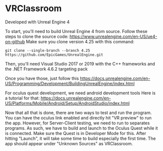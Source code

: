 # VRClassroom

Developed with Unreal Engine 4

To start, you'll need to build Unreal Engine 4 from source.
Follow these steps to clone the source code: https://www.unrealengine.com/en-US/ue4-on-github
Make sure you clone version 4.25 with this command:

```git clone --single-branch --branch 4.25 https://github.com/EpicGames/UnrealEngine.git```

Then, you'll need Visual Studio 2017 or 2019 with the C++ frameworks and the .NET Framework 4.6.2 targeting pack

Once you have those, just follow this https://docs.unrealengine.com/en-US/Programming/Development/BuildingUnrealEngine/index.html

For oculus quest development, we need android development tools
Here is a tutorial for that: https://docs.unrealengine.com/en-US/Platforms/Mobile/Android/Setup/AndroidStudio/index.html

Now that all that is done, there are two ways to test and run the program. You can have the oculus link enabled and directly hit "VR preview" to run the app.
However, for Server-Client testing, we need to run to separates programs. As such, we have to build and launch to the Oculus Quest while it is connected. Make sure the Quest is in Developer Mode for this.
After hitting "Launch", it will take some time to build especially the first time. The app should appear under "Unknown Sources" as VRClassroom.
